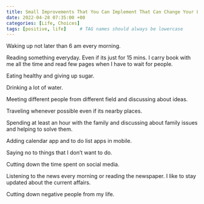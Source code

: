 ```yaml
---
title: Small Improvements That You Can Implement That Can Change Your Life The Most
date: 2022-04-28 07:35:00 +00
categories: [Life, Choices]
tags: [positive, life]     # TAG names should always be lowercase
---
```


Waking up not later than 6 am every morning.

Reading something everyday. Even if its just for 15 mins. I carry book with me all the time and read few pages when I have to wait for people.

Eating healthy and giving up sugar.

Drinking a lot of water.

Meeting different people from different field and discussing about ideas.

Traveling whenever possible even if its nearby places.

Spending at least an hour with the family and discussing about family issues and helping to solve them.

Adding calendar app and to do list apps in mobile.

Saying no to things that I don’t want to do.

Cutting down the time spent on social media.

Listening to the news every morning or reading the newspaper. I like to stay updated about the current affairs.

Cutting down negative people from my life.
